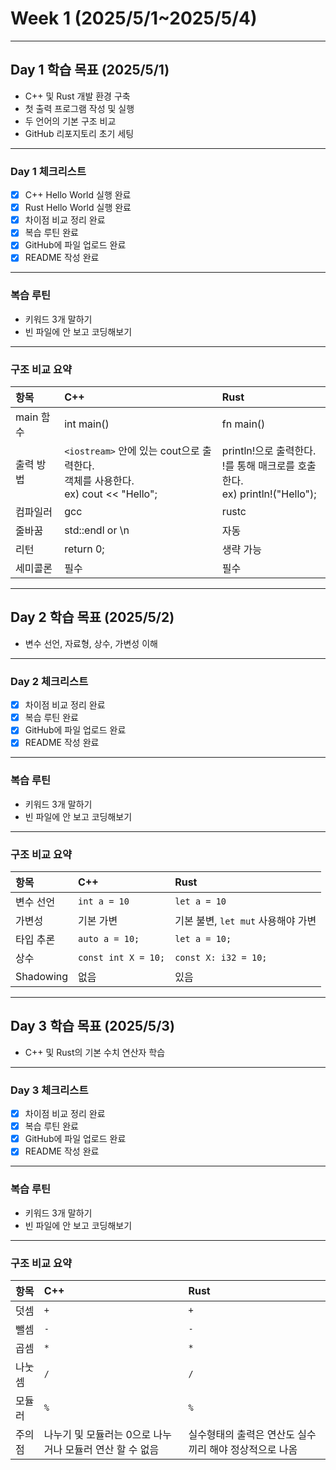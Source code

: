 # Week 1 (2025/5/1~2025/5/4)

---

## Day 1 학습 목표 (2025/5/1)
- C++ 및 Rust 개발 환경 구축
- 첫 출력 프로그램 작성 및 실행
- 두 언어의 기본 구조 비교
- GitHub 리포지토리 초기 세팅

---

### Day 1 체크리스트
- [x] C++ Hello World 실행 완료 
- [x] Rust Hello World 실행 완료 
- [x] 차이점 비교 정리 완료 
- [x] 복습 루틴 완료 
- [x] GitHub에 파일 업로드 완료 
- [x] README 작성 완료 

---

### 복습 루틴
- 키워드 3개 말하기
- 빈 파일에 안 보고 코딩해보기

---

### 구조 비교 요약
| 항목 | C++ | Rust |
|:-|:-|:-|
| main 함수 | int main() | fn main() |
| 출력 방법 | `<iostream>` 안에 있는 cout으로 출력한다. <br>객체를 사용한다. <br>ex) cout << "Hello"; | println!으로 출력한다. <br>!를 통해 매크로를 호출한다. <br>ex) println!("Hello"); |
| 컴파일러 | gcc | rustc |
| 줄바꿈 | std::endl or \n | 자동 |
| 리턴 | return 0; | 생략 가능 |
| 세미콜론 | 필수 | 필수 |

---

## Day 2 학습 목표 (2025/5/2)
- 변수 선언, 자료형, 상수, 가변성 이해

---

### Day 2 체크리스트
- [x] 차이점 비교 정리 완료 
- [x] 복습 루틴 완료 
- [x] GitHub에 파일 업로드 완료 
- [x] README 작성 완료

---

### 복습 루틴
- 키워드 3개 말하기
- 빈 파일에 안 보고 코딩해보기

---

### 구조 비교 요약
| 항목 | C++ | Rust |
|:-|:-|:-|
| 변수 선언 | `int a = 10` | `let a = 10` |
| 가변성 | 기본 가변 | 기본 불변, `let mut` 사용해야 가변 |
| 타입 추론 | `auto a = 10;` | `let a = 10;` |
| 상수 | `const int X = 10;` | `const X: i32 = 10;` |
| Shadowing | 없음 | 있음 |

---

## Day 3 학습 목표 (2025/5/3)
- C++ 및 Rust의 기본 수치 연산자 학습

---

### Day 3 체크리스트
- [x] 차이점 비교 정리 완료 
- [x] 복습 루틴 완료 
- [x] GitHub에 파일 업로드 완료 
- [x] README 작성 완료

---

### 복습 루틴
- 키워드 3개 말하기
- 빈 파일에 안 보고 코딩해보기

---

### 구조 비교 요약
| 항목 | C++ | Rust |
|:-|:-|:-|
| 덧셈 | `+` | `+` |
| 뺄셈 | `-` | `-` |
| 곱셈 | `*` | `*` |
| 나눗셈 | `/` | `/` |
| 모듈러 | `%` | `%` |
| 주의점 | 나누기 및 모듈러는 0으로 나누거나 모듈러 연산 할 수 없음 | 실수형태의 출력은 연산도 실수끼리 해야 정상적으로 나옴 |
